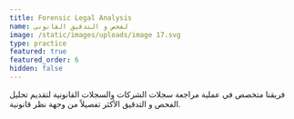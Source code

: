 ```yaml
---
title: Forensic Legal Analysis
name: لفحص و التدقيق القانوني
image: /static/images/uploads/image 17.svg
type: practice
featured: true
featured_order: 6
hidden: false
---
```

فريقنا متخصص في عملية مراجعة سجلات الشركات والسجلات القانونية لتقديم تحليل الفحص و التدقيق الأكثر تفصيلاً من وجهة نظر قانونية.
